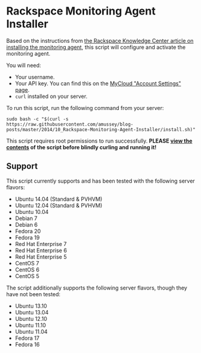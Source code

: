 # Rackspace Monitoring Agent Installer

Based on the instructions from [the Rackspace Knowledge Center article on installing the monitoring agent](http://www.rackspace.com/knowledge_center/article/install-the-cloud-monitoring-agent), this script will configure and activate the monitoring agent.

You will need:

 - Your username.
 - Your API key.  You can find this on the [MyCloud "Account Settings" page](https://mycloud.rackspace.com/account#settings).
 - `curl` installed on your server.

To run this script, run the following command from your server:

    sudo bash -c "$(curl -s https://raw.githubusercontent.com/amussey/blog-posts/master/2014/10_Rackspace-Monitoring-Agent-Installer/install.sh)"

This script requires root permissions to run successfully.  **PLEASE [view the contents](https://github.com/amussey/blog-posts/blob/master/2014/10_Rackspace-Monitoring-Agent-Installer/install.sh) of the script before blindly curling and running it!**

## Support

This script currently supports and has been tested with the following server flavors:

 - Ubuntu 14.04 (Standard & PVHVM)
 - Ubuntu 12.04 (Standard & PVHVM)
 - Ubuntu 10.04
 - Debian 7
 - Debian 6
 - Fedora 20
 - Fedora 19
 - Red Hat Enterprise 7
 - Red Hat Enterprise 6
 - Red Hat Enterprise 5
 - CentOS 7
 - CentOS 6
 - CentOS 5

The script additionally supports the following server flavors, though they have not been tested:

 - Ubuntu 13.10
 - Ubuntu 13.04
 - Ubuntu 12.10
 - Ubuntu 11.10
 - Ubuntu 11.04
 - Fedora 17
 - Fedora 16
